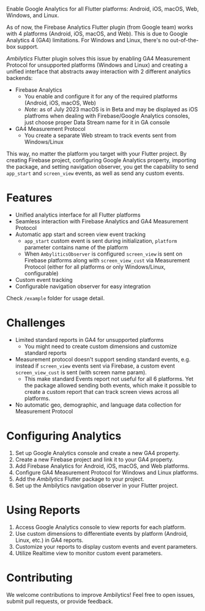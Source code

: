 Enable Google Analytics for all Flutter platforms: Android, iOS, macOS, Web, Windows, and Linux.

As of now, the Firebase Analytics Flutter plugin (from Google team) works with 4 platforms (Android, iOS, macOS, and Web). This is due to Google Analytics 4 (GA4) limitations. For Windows and Linux, there's no out-of-the-box support.

*Ambilytics* Flutter plugin solves this issue by enabling GA4 Measurement Protocol for unsupported platforms (Windows and Linux) and creating a unified interface that abstracts away interaction with 2 different analytics backends:
- Firebase Analytics
    - You enable and configure it for any of the required platforms (Android, iOS, macOS, Web)
    - *Note:* as of July 2023 macOS is in Beta and may be displayed as iOS platfroms when dealing with Firebase/Google Analytics consoles, just choose proper Data Stream name for it in GA console
- GA4 Measurement Protocol
    - You create a separate Web stream to track events sent from Windows/Linux

This way, no matter the platform you target with your Flutter project. By creating Firebase project, configuring Google Analytics property, importing the package, and setting navigation observer, you get the capability to send `app_start` and `screen_view` events, as well as send any custom events.

# Features

- Unified analytics interface for all Flutter platforms
- Seamless interaction with Firebase Analytics and GA4 Measurement Protocol
- Automatic app start and screen view event tracking
    - `app_start` custom event is sent during initialization, `platform` parameter contains name of the platform
    - When `AmbyliticsObserver` is configured `screen_view` is sent on Firebase platforms along with `screen_view_cust` via Measurement Protocol (either for all platforms or only Windows/Linux, configurable)
- Custom event tracking
- Configurable navigation observer for easy integration

Check `/example` folder for usage detail.

# Challenges

- Limited standard reports in GA4 for unsupported platforms
    - You might need to create custom dimensions and customize standard reports
- Measurement protocol doesn't support sending standard events, e.g. instead if `screen_view` events sent via Firebase, a custom event `screen_view_cust` is sent (with screen name param). 
    - This make standard Events report not useful for all 6 platforms. Yet the package allowed sending both events, which make it possible to create a custom report that can track screen views across all platforms.
- No automatic geo, demographic, and language data collection for Measurement Protocol

# Configuring Analytics

1. Set up Google Analytics console and create a new GA4 property.
2. Create a new Firebase project and link it to your GA4 property.
3. Add Firebase Analytics for Android, iOS, macOS, and Web platforms.
4. Configure GA4 Measurement Protocol for Windows and Linux platforms.
5. Add the *Ambilytics* Flutter package to your project.
6. Set up the Ambilytics navigation observer in your Flutter project.

# Using Reports

1. Access Google Analytics console to view reports for each platform.
2. Use custom dimensions to differentiate events by platform (Android, Linux, etc.) in GA4 reports.
3. Customize your reports to display custom events and event parameters.
4. Utilize Realtime view to monitor custom event parameters.

# Contributing

We welcome contributions to improve Ambilytics! Feel free to open issues, submit pull requests, or provide feedback.